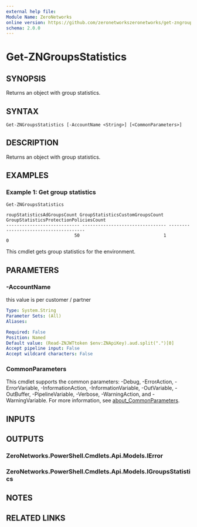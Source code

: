 ```yaml
---
external help file:
Module Name: ZeroNetworks
online version: https://github.com/zeronetworkszeronetworks/get-zngroupsstatistics
schema: 2.0.0
---
```


# Get-ZNGroupsStatistics

## SYNOPSIS
Returns an object with group statistics.

## SYNTAX

```
Get-ZNGroupsStatistics [-AccountName <String>] [<CommonParameters>]
```

## DESCRIPTION
Returns an object with group statistics.

## EXAMPLES

### Example 1: Get group statistics
```powershell
Get-ZNGroupsStatistics
```

```output
roupStatisticsAdGroupsCount GroupStatisticsCustomGroupsCount GroupStatisticsProtectionPoliciesCount
---------------------------- -------------------------------- --------------------------------------
                          50                                1                                      0
```

This cmdlet gets group statistics for the environment.

## PARAMETERS

### -AccountName
this value is per customer / partner

```yaml
Type: System.String
Parameter Sets: (All)
Aliases:

Required: False
Position: Named
Default value: (Read-ZNJWTtoken $env:ZNApiKey).aud.split(".")[0]
Accept pipeline input: False
Accept wildcard characters: False
```

### CommonParameters
This cmdlet supports the common parameters: -Debug, -ErrorAction, -ErrorVariable, -InformationAction, -InformationVariable, -OutVariable, -OutBuffer, -PipelineVariable, -Verbose, -WarningAction, and -WarningVariable. For more information, see [about_CommonParameters](http://go.microsoft.com/fwlink/?LinkID=113216).

## INPUTS

## OUTPUTS

### ZeroNetworks.PowerShell.Cmdlets.Api.Models.IError

### ZeroNetworks.PowerShell.Cmdlets.Api.Models.IGroupsStatistics

## NOTES

## RELATED LINKS

